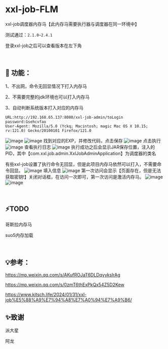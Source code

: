 # xxl-job-FLM
xxl-job调度器内存马【此内存马需要执行器与调度器在同一环境中】

测试通过：`2.1.0~2.4.1`

登录xxl-job之后可以查看版本在左下角

<br>

## 🚀 功能：

1、不出网，命令无回显情况下打入内存马

2、不需要完整的jdk环境也可以打入内存马

3、自动判断系统版本打入对应的内存马


```
URL:http://192.168.65.137:8080/xxl-job-admin/toLogin
password:Gsehcvfao
User-Agent: Mozilla/5.0 (Yckq; Macintosh; magic Mac OS X 10.15; rv:121.0) Gecko/20100101 Firefox/121.0
```

![image](https://github.com/user-attachments/assets/93ac75d2-4156-4a12-a4ce-1d41dbded1ed)
![image](https://github.com/user-attachments/assets/22767cce-d475-4bd7-b030-8424934a107b)
找到对应的EXP，并修改代码，点击保存
![image](https://github.com/user-attachments/assets/b56f5dc8-7012-411c-aac2-7863da2cf871)
点击执行
![image](https://github.com/user-attachments/assets/8d42d814-8bf6-4615-9959-8b90359d1d76)
查看执行日志
![image](https://github.com/user-attachments/assets/3c4f4224-648b-4c3e-b997-56317dd1f5a6)
执行成功之后会显示JAR保存位置，注入的PID，其中【com.xxl.job.admin.XxlJobAdminApplication】为调度器的类名

有些xxl-job设置了执行命令无回显，但是此项目内存马依然可以打入，不需要命令回显。
![image](https://github.com/user-attachments/assets/c7b3d55b-f2f1-4210-adf6-8e49480719f0)
填入信息
![image](https://github.com/user-attachments/assets/aa594706-35f7-4bce-8a90-4d4b50955c2e)
第一次访问会显示【页面存在，但是无法获取密钥!】关闭对话框，在访问一次即可，第一次访问是激活内存马。
![image](https://github.com/user-attachments/assets/a79728ba-5e56-4052-839d-8d51e6e6545d)
![image](https://github.com/user-attachments/assets/76482632-02eb-4a7a-acda-0454e3b05cb8)

<br>

## ⚡TODO
哥斯拉内存马

suo5内存加载

<br>

## 💡参考：
https://mp.weixin.qq.com/s/AKufROJaT6DLDqyykslrAg

https://mp.weixin.qq.com/s/0zmT6thExPkQx54Z5D2Kew

https://www.kitsch.life/2024/01/31/xxl-job%E5%88%A9%E7%94%A8%E7%A0%94%E7%A9%B6/


## ✨致谢
派大星

阿龙
